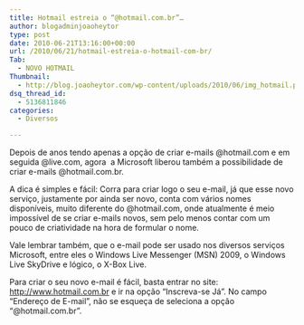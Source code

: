 ```yaml
---
title: Hotmail estreia o “@hotmail.com.br”…
author: blogadminjoaoheytor
type: post
date: 2010-06-21T13:16:00+00:00
url: /2010/06/21/hotmail-estreia-o-hotmail-com-br/
Tab:
  - NOVO HOTMAIL
Thumbnail:
  - http://blog.joaoheytor.com/wp-content/uploads/2010/06/img_hotmail.png
dsq_thread_id:
  - 5136811846
categories:
  - Diversos

---
```

Depois de anos tendo apenas a opção de criar e-mails @hotmail.com e em seguida @live.com, agora  a Microsoft liberou também a possibilidade de criar e-mails @hotmail.com.br.

A dica é simples e fácil: Corra para criar logo o seu e-mail, já que esse novo serviço, justamente por ainda ser novo, conta com vários nomes disponíveis, muito diferente do @hotmail.com, onde atualmente é meio impossível de se criar e-mails novos, sem pelo menos contar com um pouco de criatividade na hora de formular o nome.

Vale lembrar também, que o e-mail pode ser usado nos diversos serviços Microsoft, entre eles o Windows Live Messenger (MSN) 2009, o Windows Live SkyDrive e lógico, o X-Box Live.

Para criar o seu novo e-mail é fácil, basta entrar no site: <a href="http://www.hotmail.com.br" target="_blank">http://www.hotmail.com.br</a> e ir na opção &#8220;Inscreva-se Já&#8221;. No campo &#8220;Endereço de E-mail&#8221;, não se esqueça de seleciona a opção &#8220;@hotmail.com.br&#8221;.